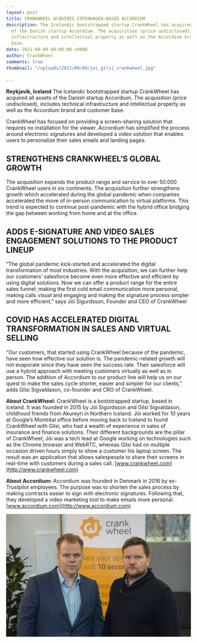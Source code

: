 ```yaml
---
layout: post
title: CRANKWHEEL ACQUIRES COPENHAGEN-BASED ACCORDIUM
description: The Icelandic bootstrapped startup CrankWheel has acquired all assets
  of the Danish startup Accordium. The acquisition (price undisclosed), includes technical
  infrastructure and intellectual property as well as the Accordium brand and customer
  base.
date: 2021-09-09 00:00:00 +0000
author: CrankWheel
comments: true
thumbnail: "/uploads/2021/09/09/joi_gilsi_crankwheel.jpg"

---
```

**Reykjavík, Iceland** The Icelandic bootstrapped startup CrankWheel has acquired all assets of the Danish startup Accordium. The acquisition (price undisclosed), includes technical infrastructure and intellectual property as well as the Accordium brand and customer base.

CrankWheel has focused on providing a screen-sharing solution that requires no installation for the viewer. Accordium has simplified the process around electronic signatures and developed a video solution that enables users to personalize their sales emails and landing pages.

## **STRENGTHENS CRANKWHEEL’S GLOBAL GROWTH**

The acquisition expands the product range and service to over 50.000 CrankWheel users in six continents. The acquisition further strengthens growth which accelerated during the global pandemic when companies accelerated the move of in-person communication to virtual platforms. This trend is expected to continue post-pandemic with the hybrid office bridging the gap between working from home and at the office.

## **ADDS E-SIGNATURE AND VIDEO SALES ENGAGEMENT SOLUTIONS TO THE PRODUCT LINEUP**

“The global pandemic kick-started and accelerated the digital transformation of most industries. With the acquisition, we can further help our customers’ salesforce become even more effective and efficient by using digital solutions. Now we can offer a product range for the entire sales funnel; making the first cold email communication more personal, making calls visual and engaging and making the signature process simpler and more efficient,” says Jói Sigurdsson, Founder and CEO of CrankWheel

## **COVID HAS ACCELERATED DIGITAL TRANSFORMATION IN SALES AND VIRTUAL SELLING**

“Our customers, that started using CrankWheel because of the pandemic, have seen how effective our solution is. The pandemic-related growth will not evaporate since they have seen the success rate. Their salesforce will use a hybrid approach with meeting customers virtually as well as in person. The addition of Accordium to our product line will help us on our quest to make the sales cycle shorter, easier and simpler for our clients,” adds Gilsi Sigvaldason, co-founder and CRO of CrankWheel.

**About CrankWheel:** CrankWheel is a bootstrapped startup, based in Iceland. It was founded in 2015 by Jói Sigurdsson and Gilsi Sigvaldason, childhood friends from Akureyri in Northern Iceland. Jói worked for 10 years at Google’s Montréal office before moving back to Iceland to found CrankWheel with Gilsi, who had a wealth of experience in sales of insurance and finance solutions. Their different backgrounds are the pillar of CrankWheel; Jói was a tech lead at Google working on technologies such as the Chrome browser and WebRTC, whereas Gilsi had on multiple occasion driven hours simply to show a customer his laptop screen. The result was an application that allows salespeople to share their screens in real-time with customers during a sales call. [www.crankwheel.com](http://www.crankwheel.com)

**About Accordium:** Accordium was founded in Denmark in 2016 by ex-Trustpilot employees. The purpose was to shorten the sales process by making contracts easier to sign with electronic signatures. Following that, they developed a video marketing tool to make emails more personal. [www.accordium.com](http://www.accordium.com)

![crankwheel remote sales hybrid workplace virtual sales](/uploads/2021/09/09/joi_gilsi_crankwheel.jpg "CrankWheel's founders: Jói Sigurdsson CEO (left) and Gilsi Sigvaldason CRO (right)")